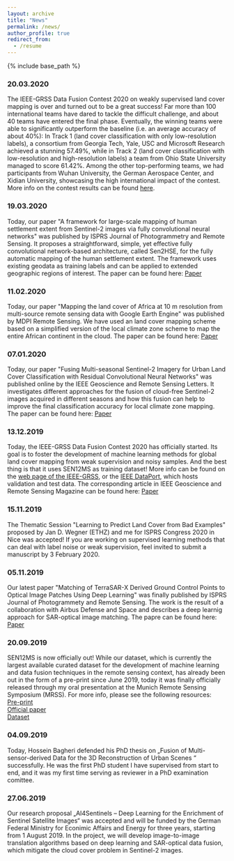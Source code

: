 ```yaml
---
layout: archive
title: "News"
permalink: /news/
author_profile: true
redirect_from:
  - /resume
---
```


{% include base_path %}

### 20.03.2020
The IEEE-GRSS Data Fusion Contest 2020 on weakly supervised land cover mapping is over and turned out to be a great success! Far more than 100 international teams have dared to tackle the difficult challenge, and about 40 teams have entered the final phase. Eventually, the winning teams were able to significantly outperform the baseline (i.e. an average accuracy of about 40%): In Track 1 (land cover classification with only low-resolution labels), a consortium from Georgia Tech, Yale, USC and Microsoft Research achieved a stunning 57.49%, while in Track 2 (land cover classification with low-resolution and high-resolution labels) a team from Ohio State University managed to score 61.42%. Among the other top-performing teams, we had participants from Wuhan University, the German Aerospace Center, and Xidian University, showcasing the high international impact of the contest. More info on the contest results can be found [here](http://www.grss-ieee.org/community/technical-committees/data-fusion/2020-ieee-grss-data-fusion-contest-results/). 

### 19.03.2020
Today, our paper "A framework for large-scale mapping of human settlement extent from Sentinel-2 images via fully convolutional neural networks" was published by ISPRS Journal of Photogrammetry and Remote Sensing. It proposes a straightforward, simple, yet effective fully convolutional network-based architecture, called Sen2HSE, for the fully automatic mapping of the human settlement extent. The framework uses existing geodata as training labels and can be applied to extended geographic regions of interest. The paper can be found here: [Paper](https://www.sciencedirect.com/science/article/pii/S0924271620300344)

### 11.02.2020
Today, our paper "Mapping the land cover of Africa at 10 m resolution from multi-source remote sensing data with Google Earth Engine" was published by MDPI Remote Sensing. We have used an land cover mapping scheme based on a simplified version of the local climate zone scheme to map the entire African continent in the cloud. The paper can be found here: [Paper](https://www.mdpi.com/2072-4292/12/4/602)

### 07.01.2020
Today, our paper "Fusing Multi-seasonal Sentinel-2 Imagery for Urban Land Cover Classification with Residual Convolutional Neural Networks" was published online by the IEEE Geoscience and Remote Sensing Letters. It investigates different approaches for the fusion of cloud-free Sentinel-2 images acquired in different seasons and how this fusion can help to improve the final classification accuracy for local climate zone mapping. The paper can be found here: [Paper](https://ieeexplore.ieee.org/document/8951229) 

### 13.12.2019
Today, the IEEE-GRSS Data Fusion Contest 2020 has officially started. Its goal is to foster the development of machine learning methods for global land cover mapping from weak supervision and noisy samples. And the best thing is that it uses SEN12MS as training dataset! More info can be found on the [web page of the IEEE-GRSS](http://www.grss-ieee.org/community/technical-committees/data-fusion/), or the [IEEE DataPort](https://ieee-dataport.org/competitions/2020-ieee-grss-data-fusion-contest), which hosts validation and test data. The corresponding article in IEEE Geoscience and Remote Sensing Magazine can be found here: [Paper](https://ieeexplore.ieee.org/stamp/stamp.jsp?tp=&arnumber=9028003) 

### 15.11.2019
The Thematic Session "Learning to Predict Land Cover from Bad Examples" proposed by Jan D. Wegner (ETHZ) and me for ISPRS Congress 2020 in Nice was accepted! If you are working on supervised learning methods that can deal with label noise or weak supervision, feel invited to submit a manuscript by 3 February 2020.

### 05.11.2019
Our latest paper "Matching of TerraSAR-X Derived Ground Control Points to Optical Image Patches Using Deep Learning" was finally published by ISPRS Journal of Photogrammety and Remote Sensing. The work is the result of a collaboration with Airbus Defense and Space and describes a deep learnig approach for SAR-optical image matching. The papre can be found here: [Paper](https://www.sciencedirect.com/science/article/abs/pii/S0924271619302217)

### 20.09.2019
SEN12MS is now officially out! While our dataset, which is currently the largest available curated dataset for the development of machine learning and data fusion techniques in the remote sensing context, has already been out in the form of a pre-print since June 2019, today it was finally officially released through my oral presentation at the Munich Remote Sensing Symposium (MRSS). For more info, please see the following resources:  
[Pre-print](https://arxiv.org/abs/1906.07789)  
[Official paper](https://www.isprs-ann-photogramm-remote-sens-spatial-inf-sci.net/IV-2-W7/153/2019/)  
[Dataset](https://mediatum.ub.tum.de/1474000)  

### 04.09.2019
Today, Hossein Bagheri defended his PhD thesis on „Fusion of Multi-sensor-derived Data for the 3D Reconstruction of Urban Scenes “ successfully. He was the first PhD student I have supervised from start to end, and it was my first time serving as reviewer in a PhD examination comittee.

### 27.06.2019
Our research proposal „AI4Sentinels – Deep Learning for the Enrichment of Sentinel Satellite Images“ was accepted and will be funded by the German Federal Ministry for Econimic Affairs and Energy for three years, starting from 1 August 2019. In the project, we will develop image-to-image translation algorithms based on deep learning and SAR-optical data fusion, which mitigate the cloud cover problem in Sentinel-2 images.
